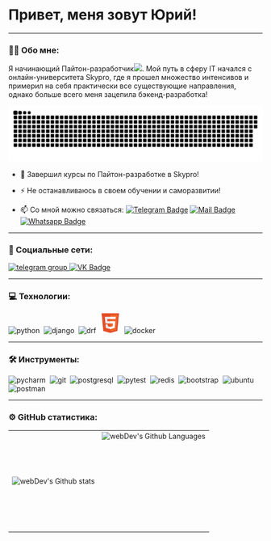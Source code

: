 # Привет, меня зовут Юрий!

---

### :man_technologist: Обо мне:

Я начинающий Пайтон-разработчик<img src="https://media.giphy.com/media/WUlplcMpOCEmTGBtBW/giphy.gif" width="30px">. 
Мой путь в сферу IT начался с онлайн-университета Skypro, где я прошел множество интенсивов и примерил на себя практически все существующие направления, однако больше всего меня зацепила бэкенд-разработка! 

<p align="center">
 <img width="600" src="assets/github-snake.svg" alt="snake"/>
</p>

- :seedling: Завершил курсы по Пайтон-разработке в Skypro!

- :zap: Не останавливаюсь в своем обучении и саморазвитии!

- :mailbox: Со мной можно связаться: [![Telegram Badge](https://img.shields.io/badge/-telegram-blue?style=flat&logo=Telegram&logoColor=white)](https://t.me/@Yuri_ogorodnik) [![Mail Badge](https://img.shields.io/badge/-mail-red?style=flat&logo=mail&logoColor=white)](mailto:yuri.ogorodnik@mail.ru) [![Whatsapp Badge](https://img.shields.io/badge/whatsapp-%2325D366.svg?style=plastic&logo=whatsapp&logoColor=white)](https://wa.me/375447693412)

---

### 🤝 Социальные сети:

  <div id="badges">
    <a href="https://t.me/@Yuri_ogorodnik" target="_blank">
      <img src="https://cdn-icons-png.flaticon.com/512/2111/2111646.png" width="40" height="40" alt="telegram group" />
    </a>
    <a href="https://vk.com/id736171735" target="_blank">
      <img src="https://cdn-icons-png.flaticon.com/512/145/145813.png" width="40" height="40" alt="VK Badge"/>
    </a>
  </div>

---

### 💻 Технологии:

<div>
  <img src="https://upload.wikimedia.org/wikipedia/commons/c/c3/Python-logo-notext.svg" title="python" alt="python" width="40" height="40"/>&nbsp
  <img src="https://cdn.coursehunter.net/categories/80x80/django.webp" title="django" alt="django" width="40" height="40"/>&nbsp
  <img src="https://storage.caktusgroup.com/media/blog-images/drf-logo2.png" title="drf" alt="drf" width="40" height="40"/>&nbsp
  <img src="https://github.com/devicons/devicon/blob/master/icons/html5/html5-original.svg" title="html5" alt="html5" width="40" height="40"/>&nbsp
  <img src="https://profilinator.rishav.dev/skills-assets/docker-original-wordmark.svg" title="docker" alt="docker" width="40" height="40"/>&nbsp   
</div>

---

### 🛠 Инструменты:

<div>
  <img src="https://upload.wikimedia.org/wikipedia/commons/1/1d/PyCharm_Icon.svg" title="pycharm" alt="pycharm" width="40" height="40"/>&nbsp;
  <img src="https://upload.wikimedia.org/wikipedia/commons/thumb/3/3f/Git_icon.svg/1200px-Git_icon.svg.png" title="git" alt="git" width="40" height="40"/>&nbsp;
  <img src="https://upload.wikimedia.org/wikipedia/commons/2/29/Postgresql_elephant.svg" title="postgresql" alt="postgresql" width="40" height="40"/>&nbsp;
  <img src="https://upload.wikimedia.org/wikipedia/commons/b/ba/Pytest_logo.svg" title="pytest" alt="pytest" width="40" height="40"/>&nbsp;
  <img src="https://is3-ssl.mzstatic.com/image/thumb/Purple124/v4/17/cd/a2/17cda2a0-b641-c3d0-3d22-141704a40eef/Icon.png/1200x630bb.png" title="redis" alt="redis" width="40" height="40"/>&nbsp;
  <img src="https://cdn.worldvectorlogo.com/logos/bootstrap-4.svg" title="bootstrap" alt="bootstrap" width="40" height="40"/>&nbsp;
  <img src="https://seeklogo.com/images/U/ubuntu-logo-8FDEC6A07B-seeklogo.com.png" title="ubuntu" alt="ubuntu" width="40" height="40"/>&nbsp;
  <img src="https://www.vectorlogo.zone/logos/getpostman/getpostman-icon.svg" title="postman" alt="postman" width="40" height="40"/>&nbsp;
</div>

---

### ⚙️ GitHub статистика:

<table>
  <tr>
    <td>
      <img align="left" src="http://github-readme-streak-stats.herokuapp.com?user=YuriOgorodnik&theme=dark&background=000000" alt="webDev's Github stats" />
    </td>
    <td>
      <img height="195px" align="right" alt="webDev's Github Languages" src="https://github-readme-stats-sigma-five.vercel.app/api/top-langs/?username=YuriOgorodnik&layout=compact&theme=vision-friendly-dark" />
    </td>
  </tr>
</table>

